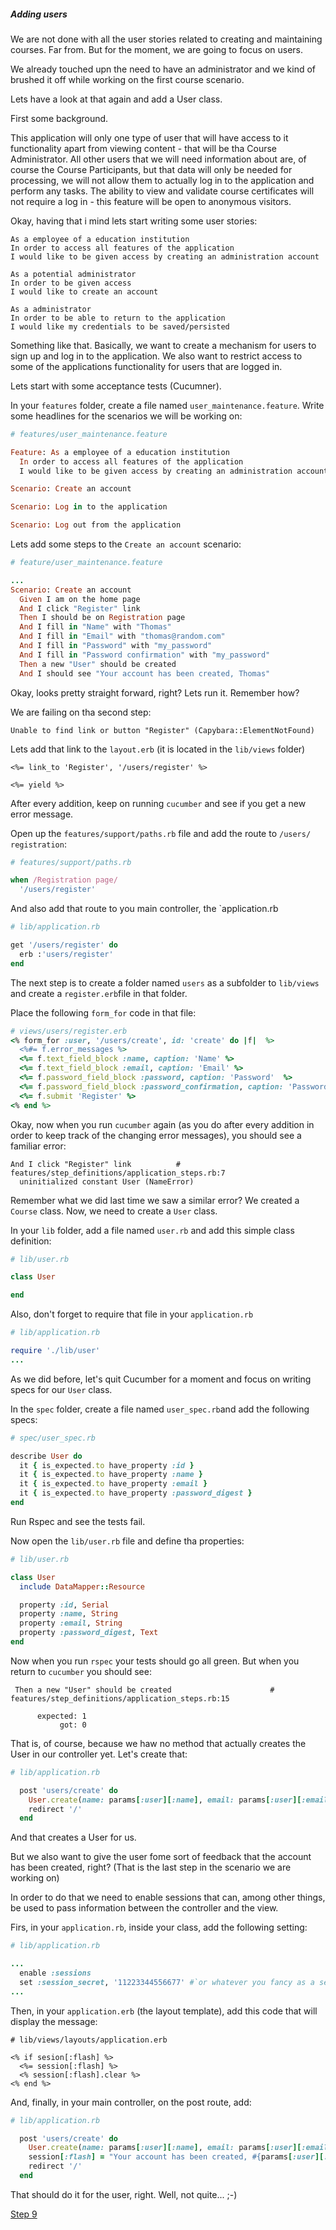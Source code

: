 ##### Adding users

We are not done with all the user stories related to creating and maintaining courses. Far from. But for the moment, we are going to focus on users.

We already touched upn the need to have an administrator and we kind of brushed it off while working on the first course scenario.

Lets have a look at that again and add a User class.

First some background.

This application will only one type of user that will have access to it functionality apart from viewing content - that will be tha Course Administrator.
All other users that we will need information about are, of course the Course Participants, but that data will only be needed for processing, we will not allow them to actually log in to the application and perform any tasks.
The ability to view and validate course certificates will not require a log in - this feature will be open to anonymous visitors.

Okay, having that i mind lets start writing some user stories:

```
As a employee of a education institution
In order to access all features of the application
I would like to be given access by creating an administration account
```

```
As a potential administrator
In order to be given access
I would like to create an account
```

```
As a administrator
In order to be able to return to the application
I would like my credentials to be saved/persisted

```

Something like that. Basically, we want to create a mechanism for users to sign up and log in to the application. We also want to restrict access to some of the applications functionality for users that are logged in.

Lets start with some acceptance tests (Cucumner).

In your `features` folder, create a file named `user_maintenance.feature`. Write some headlines for the scenarios we will be working on:

```ruby
# features/user_maintenance.feature

Feature: As a employee of a education institution
  In order to access all features of the application
  I would like to be given access by creating an administration account

Scenario: Create an account

Scenario: Log in to the application

Scenario: Log out from the application
```

Lets add some steps to the `Create an account` scenario:

```ruby
# feature/user_maintenance.feature

...
Scenario: Create an account
  Given I am on the home page
  And I click "Register" link
  Then I should be on Registration page
  And I fill in "Name" with "Thomas"
  And I fill in "Email" with "thomas@random.com"
  And I fill in "Password" with "my_password"
  And I fill in "Password confirmation" with "my_password"
  Then a new "User" should be created
  And I should see "Your account has been created, Thomas"
```

Okay, looks pretty straight forward, right? Lets run it. Remember how?

We are failing on tha second step:

```
Unable to find link or button "Register" (Capybara::ElementNotFound)
```

Lets add that link to the `layout.erb` (it is located in the `lib/views` folder)

```HTML+ERB
<%= link_to 'Register', '/users/register' %>

<%= yield %>
```

After every addition, keep on running `cucumber` and see if you get a new error message.

Open up the `features/support/paths.rb` file and add the route to `/users/ registration`:

```ruby
# features/support/paths.rb

when /Registration page/
  '/users/register'
```
And also add that route to you main controller, the `application.rb

```ruby
# lib/application.rb

get '/users/register' do
  erb :'users/register'
end
```

The next step is to create a folder named `users` as a subfolder to `lib/views` and create a `register.erb`file in that folder.

Place the following `form_for` code in that file:

```ruby
# views/users/register.erb
<% form_for :user, '/users/create', id: 'create' do |f|  %>
  <%#= f.error_messages %>
  <%= f.text_field_block :name, caption: 'Name' %>
  <%= f.text_field_block :email, caption: 'Email' %>
  <%= f.password_field_block :password, caption: 'Password'  %>
  <%= f.password_field_block :password_confirmation, caption: 'Password confirmation'  %>
  <%= f.submit 'Register' %>
<% end %>
```

Okay, now when you run `cucumber` again (as you do after every addition in order to keep track of the changing error messages), you should see a familiar error:

```
And I click "Register" link          # features/step_definitions/application_steps.rb:7
  uninitialized constant User (NameError)
```

Remember what we did last time we saw a similar error? We created a `Course` class. Now, we need to create a `User` class.

In your `lib` folder, add a file named `user.rb` and add this simple class definition:

```ruby
# lib/user.rb

class User

end
```

Also, don't forget to require that file in your `application.rb`

```ruby
# lib/application.rb

require './lib/user'
...
```

As we did before, let's quit Cucumber for a moment and focus on writing specs for our `User` class.

In the `spec` folder, create a file named `user_spec.rb`and add the following specs:

```ruby
# spec/user_spec.rb

describe User do
  it { is_expected.to have_property :id }
  it { is_expected.to have_property :name }
  it { is_expected.to have_property :email }
  it { is_expected.to have_property :password_digest }
end
```

Run Rspec and see the tests fail.

Now open the `lib/user.rb` file and define tha properties:

```ruby
# lib/user.rb

class User
  include DataMapper::Resource

  property :id, Serial
  property :name, String
  property :email, String
  property :password_digest, Text
end
```

Now when you run `rspec` your tests should go all green. But when you return to `cucumber` you should see:

```
 Then a new "User" should be created                      # features/step_definitions/application_steps.rb:15

      expected: 1
           got: 0
```

That is, of course, because we haw no method that actually creates the User in our controller yet. Let's create that:

```ruby
# lib/application.rb

  post 'users/create' do
    User.create(name: params[:user][:name], email: params[:user][:email], password_digest: params[:user][:password] )
    redirect '/'
  end
```

And that creates a User for us.

But we also want to give the user fome sort of feedback that the account has been created, right? (That is the last step in the scenario we are working on)

In order to do that we need to enable sessions that can, among other things, be used to pass information between the controller and the view.

Firs, in your `application.rb`, inside your class, add the following setting:

```ruby
# lib/application.rb

...
  enable :sessions
  set :session_secret, '11223344556677' #`or whatever you fancy as a secret.
...
```

Then, in your `application.erb` (the layout template), add this code that will display the message:

```HTML+ERB
# lib/views/layouts/application.erb

<% if sesion[:flash] %>
  <%= session[:flash] %>
  <% session[:flash].clear %>
<% end %>
```

And, finally, in your main controller, on the post route, add:

```ruby
# lib/application.rb

  post 'users/create' do
    User.create(name: params[:user][:name], email: params[:user][:email], password_digest: params[:user][:password] )
    session[:flash] = "Your account has been created, #{params[:user][:name]}"
    redirect '/'
  end
```

That should do it for the user, right. Well, not quite... ;-)

[Step 9](step9.md)
















